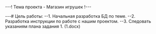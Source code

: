 ---! Тема проекта - Магазин игрушек !---

---# Цель работы: 
--1. Начальная разработка БД по теме.
--2. Разработка инструкции по работе с нашим проектом.
--3. Следовать указаниям плана задания 1. (1.docx)
